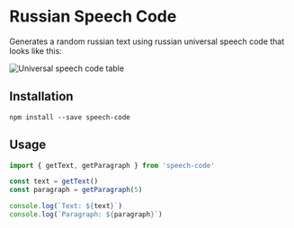 # Russian Speech Code

Generates a random russian text using russian universal speech code that looks like this:

![Universal speech code table](http://apikabu.ru/img/a5ca6d.jpg)

## Installation

```
npm install --save speech-code
```

## Usage

```js
import { getText, getParagraph } from 'speech-code'

const text = getText()
const paragraph = getParagraph(5)

console.log(`Text: ${text}`)
console.log(`Paragraph: ${paragraph}`)
```
